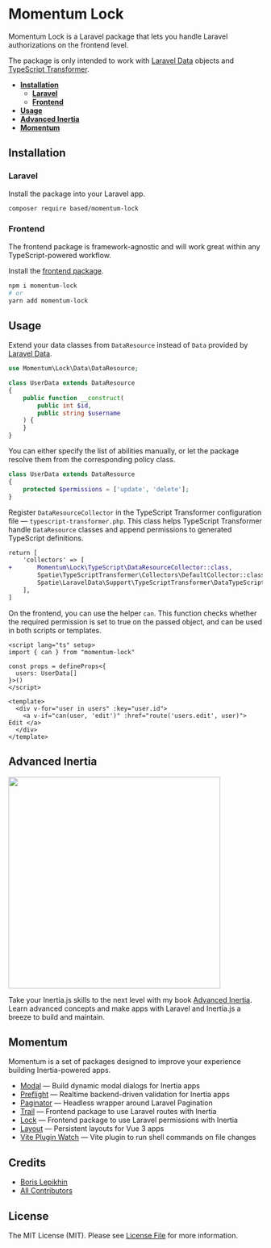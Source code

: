 # Momentum Lock

Momentum Lock is a Laravel package that lets you handle Laravel authorizations on the frontend level.

The package is only intended to work with [Laravel Data](https://github.com/spatie/laravel-data) objects and [TypeScript Transformer](https://github.com/spatie/laravel-typescript-transformer).

- [**Installation**](#installation)
  - [**Laravel**](#laravel)
  - [**Frontend**](#frontend)
- [**Usage**](#usage)
- [**Advanced Inertia**](#advanced-inertia)
- [**Momentum**](#momentum)

## Installation


### Laravel

Install the package into your Laravel app.

```bash
composer require based/momentum-lock
```

### Frontend

The frontend package is framework-agnostic and will work great within any TypeScript-powered workflow.

Install the [frontend package](https://github.com/lepikhinb/momentum-lock-helper).

```bash
npm i momentum-lock
# or
yarn add momentum-lock
```

## Usage

Extend your data classes from `DataResource` instead of `Data` provided by [Laravel Data](https://github.com/spatie/laravel-data).

```php
use Momentum\Lock\Data\DataResource;

class UserData extends DataResource
{
    public function __construct(
        public int $id,
        public string $username
    ) {
    }
}
```

You can either specify the list of abilities manually, or let the package resolve them from the corresponding policy class.

```php
class UserData extends DataResource
{
    protected $permissions = ['update', 'delete'];
}
```

Register `DataResourceCollector` in the TypeScript Transformer configuration file — `typescript-transformer.php`. This class helps TypeScript Transformer handle `DataResource` classes and append permissions to generated TypeScript definitions.

```diff
return [
    'collectors' => [
+       Momentum\Lock\TypeScript\DataResourceCollector::class,
        Spatie\TypeScriptTransformer\Collectors\DefaultCollector::class,
        Spatie\LaravelData\Support\TypeScriptTransformer\DataTypeScriptCollector::class,
    ],
]
```

On the frontend, you can use the helper `can`. This function checks whether the required permission is set to true on the passed object, and can be used in both scripts or templates.

```vue
<script lang="ts" setup>
import { can } from "momentum-lock"

const props = defineProps<{
  users: UserData[]
}>()
</script>

<template>
  <div v-for="user in users" :key="user.id">
    <a v-if="can(user, 'edit')" :href="route('users.edit', user)"> Edit </a>
  </div>
</template>
```

## Advanced Inertia

[<img src="https://advanced-inertia.com/og.png" width="420px" />](https://advanced-inertia.com)

Take your Inertia.js skills to the next level with my book [Advanced Inertia](https://advanced-inertia.com/).
Learn advanced concepts and make apps with Laravel and Inertia.js a breeze to build and maintain.

## Momentum

Momentum is a set of packages designed to improve your experience building Inertia-powered apps.

- [Modal](https://github.com/lepikhinb/momentum-modal) — Build dynamic modal dialogs for Inertia apps
- [Preflight](https://github.com/lepikhinb/momentum-preflight) — Realtime backend-driven validation for Inertia apps
- [Paginator](https://github.com/lepikhinb/momentum-paginator) — Headless wrapper around Laravel Pagination
- [Trail](https://github.com/lepikhinb/momentum-trail) — Frontend package to use Laravel routes with Inertia
- [Lock](https://github.com/lepikhinb/momentum-lock) — Frontend package to use Laravel permissions with Inertia
- [Layout](https://github.com/lepikhinb/momentum-layout) — Persistent layouts for Vue 3 apps
- [Vite Plugin Watch](https://github.com/lepikhinb/vite-plugin-watch) — Vite plugin to run shell commands on file changes

## Credits

- [Boris Lepikhin](https://twitter.com/lepikhinb)
- [All Contributors](../../contributors)

## License

The MIT License (MIT). Please see [License File](LICENSE.md) for more information.
